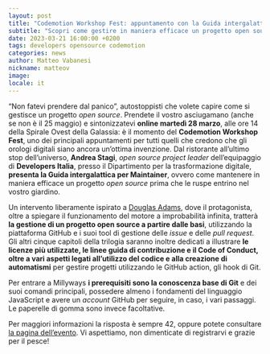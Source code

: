 ```yaml
---
layout: post
title: "Codemotion Workshop Fest: appuntamento con la Guida intergalattica per Maintainer"
subtitle: "Scopri come gestire in maniera efficace un progetto open source"
date: 2023-03-21 16:00:00 +0200
tags: developers opensource codemotion
categories: news
author: Matteo Vabanesi
nickname: matteov
image:
locale: it
---
```

“Non fatevi prendere dal panico”, autostoppisti che volete capire come si gestisce un progetto *open source*. Prendete il vostro asciugamano (anche se non è il 25 maggio) e sintonizzatevi **online martedì 28 marzo**, alle ore 14 della Spirale Ovest della Galassia: è il momento del **Codemotion Workshop Fest**, uno dei principali appuntamenti per tutti quelli che credono che gli orologi digitali siano ancora un’ottima invenzione. Dal ristorante all’ultimo stop dell’universo, **Andrea Stagi**, *open source project leader* dell’equipaggio di **Developers Italia**, presso il Dipartimento per la trasformazione digitale, **presenta la Guida intergalattica per Maintainer**, ovvero come mantenere in maniera efficace un progetto *open source* prima che le ruspe entrino nel vostro giardino.

Un intervento liberamente ispirato a [Douglas Adams](https://it.wikipedia.org/wiki/Douglas_Adams), dove il protagonista, oltre a spiegare il funzionamento del motore a improbabilità infinita, tratterà **la gestione di un progetto open source a partire dalle basi**, utilizzando la piattaforma GitHub e i suoi tool di gestione delle *issue* e delle *pull request*. Gli altri cinque capitoli della trilogia saranno inoltre dedicati a illustrare **le licenze più utilizzate, le linee guida di contribuzione e il Code of Conduct, oltre a vari aspetti legati all’utilizzo del codice e alla creazione di automatismi** per gestire progetti utilizzando le GitHub action, gli hook di Git.

Per entrare a Millyways **i prerequisiti sono la conoscenza base di Git** e dei suoi comandi principali, possedere almeno i fondamenti del linguaggio JavaScript e avere un *account* GitHub per seguire, in caso, i vari passaggi. Le paperelle di gomma sono invece facoltative.

Per maggiori informazioni la risposta è sempre 42, oppure potete consultare [la pagina dell’evento](https://events.hubilo.com/workshop-fest-it-2023/register). Vi aspettiamo, non dimenticate di registrarvi e grazie per il pesce!
